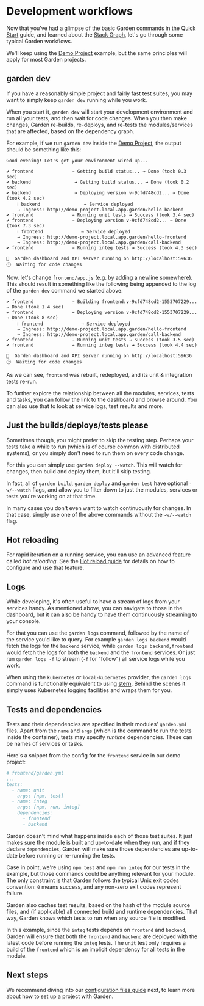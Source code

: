 # Development workflows

Now that you've had a glimpse of the basic Garden commands in the [Quick Start](../basics/quick-start.md) guide, and
learned about the [Stack Graph](../basics/stack-graph.md), let's go through some typical Garden workflows.

We'll keep using the [Demo Project](../examples/demo-project.md) example, but the same principles will apply for most
Garden projects.

## garden dev

If you have a reasonably simple project and fairly fast test suites, you may want to simply keep `garden dev` running
while you work.

When you start it, `garden dev` will start your development environment and run all your tests, and then wait for code
changes. When you then make changes, Garden re-builds, re-deploys, and re-tests the modules/services that are affected,
based on the dependency graph.

For example, if we run `garden dev` inside the [Demo Project](../examples/demo-project.md), the output should be
something like this:

```plain
Good evening! Let's get your environment wired up...

✔ frontend              → Getting build status... → Done (took 0.3 sec)
✔ backend                → Getting build status... → Done (took 0.2 sec)
✔ backend                → Deploying version v-9cfd748cd2... → Done (took 4.2 sec)
    ℹ backend                → Service deployed
    → Ingress: http://demo-project.local.app.garden/hello-backend
✔ frontend              → Running unit tests → Success (took 3.4 sec)
✔ frontend              → Deploying version v-9cfd748cd2... → Done (took 7.3 sec)
    ℹ frontend              → Service deployed
    → Ingress: http://demo-project.local.app.garden/hello-frontend
    → Ingress: http://demo-project.local.app.garden/call-backend
✔ frontend              → Running integ tests → Success (took 4.3 sec)

🌻  Garden dashboard and API server running on http://localhost:59636
🕑  Waiting for code changes
```

Now, let's change `frontend/app.js` (e.g. by adding a newline somewhere). This should result in something like the following being appended to the log of the `garden dev` command we started above:

```plain
✔ frontend              → Building frontend:v-9cfd748cd2-1553707229... → Done (took 1.4 sec)
✔ frontend              → Deploying version v-9cfd748cd2-1553707229... → Done (took 8 sec)
    ℹ frontend              → Service deployed
    → Ingress: http://demo-project.local.app.garden/hello-frontend
    → Ingress: http://demo-project.local.app.garden/call-backend
✔ frontend              → Running unit tests → Success (took 3.5 sec)
✔ frontend              → Running integ tests → Success (took 4.4 sec)

🌻  Garden dashboard and API server running on http://localhost:59636
🕑  Waiting for code changes
```

As we can see, `frontend` was rebuilt, redeployed, and its unit & integration tests re-run.

To further explore the relationship between all the modules, services, tests and tasks, you can follow the link to
the dashboard and browse around. You can also use that to look at service logs, test results and more.

## Just the builds/deploys/tests please

Sometimes though, you might prefer to skip the testing step. Perhaps your tests take a while to run (which is of course
common with distributed systems), or you simply don't need to run them on every code change.

For this you can simply use `garden deploy --watch`. This will watch for changes, then build and deploy them, but it'll
skip testing.

In fact, all of `garden build`, `garden deploy` and `garden test` have optional `-w/--watch` flags, and allow
you to filter down to just the modules, services or tests you're working on at that time.

In many cases you don't even want to watch continuously for changes. In that case, simply use one of the above commands
without the `-w/--watch` flag.

## Hot reloading

For rapid iteration on a running service, you can use an advanced feature called _hot reloading_.
See the [Hot reload guide](./hot-reload.md) for details on how to configure and use that feature.

## Logs

While developing, it's often useful to have a stream of logs from your services handy. As mentioned above, you can
navigate to those in the dashboard, but it can also be handy to have them continuously streaming to your console.

For that you can use the `garden logs` command, followed by the name of the service you'd like to query. For example `garden logs backend` would fetch the logs for the `backend` service, while `garden logs backend,frontend` would fetch the logs for both the `backend` and the `frontend` services. Or just run `garden logs -f` to stream (`-f` for "follow") all service logs while you work.

When using the `kubernetes` or `local-kubernetes` provider, the `garden logs` command is functionally equivalent to
using [stern](https://github.com/wercker/stern). Behind the scenes it simply uses Kubernetes logging facilities and
wraps them for you.

## Tests and dependencies

Tests and their dependencies are specified in their modules' `garden.yml` files. Apart from the `name` and `args` (which is the command
to run the tests inside the container), tests may specify _runtime_ dependencies. These can be names of services or tasks.

Here's a snippet from the config for the `frontend` service in our demo project:

```yaml
# frontend/garden.yml
...
tests:
  - name: unit
    args: [npm, test]
  - name: integ
    args: [npm, run, integ]
    dependencies:
      - frontend
      - backend
```

Garden doesn't mind what happens inside each of those test suites. It just makes sure the module is built and up-to-date
when they run, and if they declare `dependencies`, Garden will make sure those dependencies are up-to-date before
running or re-running the tests.

Case in point, we're using `npm test` and `npm run integ` for our tests in the example, but those commands could be
anything relevant for your module. The only constraint is that Garden follows the typical Unix exit codes convention:
`0` means success, and any non-zero exit codes represent failure.

Garden also caches test results, based on the hash of the module source files, and (if applicable) all connected build
and runtime dependencies. That way, Garden knows which tests to run when any source file is modified.

In this example, since the `integ` tests depends on `frontend` and `backend`, Garden will ensure that both the `frontend`
and `backend` are deployed with the latest code before running the `integ` tests. The `unit` test only requires a build
of the `frontend` which is an implicit dependency for all tests in the module.

## Next steps

We recommend diving into our [configuration files guide](./configuration-files.md) next, to learn more about how to
set up a project with Garden.
